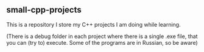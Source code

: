 ## small-cpp-projects
This is a repository I store my C++ projects I am doing while learning.

(There is a debug folder in each project where there is a single .exe file, that you can (try to) execute. Some of the programs are in Russian, so be aware)
